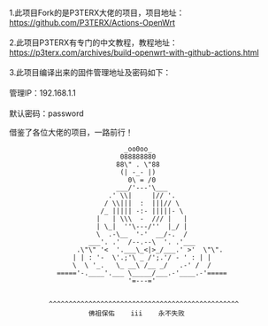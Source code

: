 <br>1.此项目Fork的是P3TERX大佬的项目，项目地址：https://github.com/P3TERX/Actions-OpenWrt</br>
<br>2.此项目P3TERX有专门的中文教程，教程地址：https://p3terx.com/archives/build-openwrt-with-github-actions.html</br>
<br>3.此项目编译出来的固件管理地址及密码如下：</br>
<br>管理IP：192.168.1.1</br>
<br>默认密码：password</br>


借鉴了各位大佬的项目，一路前行！

                                 _oo0oo_  
                                088888880    
                               88\" . \"88    
                                (| -_- |)  
                                  0\ = /0  
                               ___/'---'\___  
                             .' \\|     |// '.  
                            / \\|||  :  |||// \  
                           /_ ||||| -:- |||||- \  
                          |   | \\\  -  /// |   |  
                          | \_|  ''\---/''  |_/ |  
                          \  .-\__  '-'  __/-.  /  
                        ___'. .'  /--.--\  '. .'___  
                     .\"\" '<  '.___\_<|>_/___.' >'  \"\".  
                    | | : '-  \'.;'\ _ /';.'/ - ' : | |  
                    \  \ '_.   \_ __\ /__ _/   .-' /  /  
                ====='-.____'.___ \_____/___.-'____.-'=====  
                                  '=---='  
  
  
              ^^^^^^^^^^^^^^^^^^^^^^^^^^^^^^^^^^^^^^^^^^^^^^^^  
                        佛祖保佑    iii    永不失败  